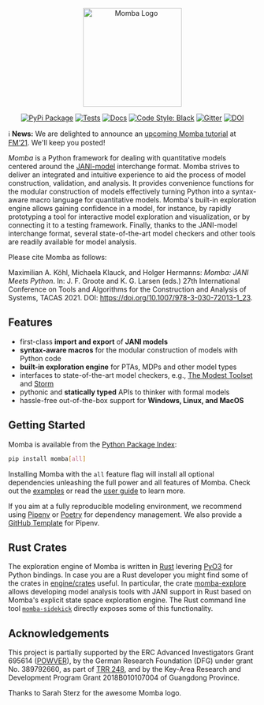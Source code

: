 <p align="center">
  <img src="https://raw.githubusercontent.com/koehlma/momba/master/docs/_static/images/logo_with_text.svg" alt="Momba Logo" width="200px">
</p>

<p align="center">
  <a href="https://pypi.python.org/pypi/momba"><img alt="PyPi Package" src="https://img.shields.io/pypi/v/momba.svg?label=latest%20version"></a>
  <a href="https://github.com/koehlma/momba/actions"><img alt="Tests" src="https://img.shields.io/github/workflow/status/koehlma/momba/Pipeline?label=tests"></a>
  <a href="https://koehlma.github.io/momba/"><img alt="Docs" src="https://img.shields.io/static/v1?label=docs&message=master&color=blue"></a>
  <a href="https://github.com/psf/black"><img alt="Code Style: Black" src="https://img.shields.io/badge/code%20style-black-000000.svg"></a>
  <a href="https://gitter.im/koehlma/momba?utm_source=badge&utm_medium=badge&utm_campaign=pr-badge"><img alt="Gitter" src="https://badges.gitter.im/koehlma/momba.svg"></a>
  <a href="https://doi.org/10.5281/zenodo.4519376"><img alt="DOI" src="https://zenodo.org/badge/DOI/10.5281/zenodo.4519376.svg"></a>
</p>

ℹ️ **News:** We are delighted to announce an [upcoming Momba tutorial](https://fm21.momba.dev) at [FM’21]( http://lcs.ios.ac.cn/fm2021/). We'll keep you posted!

*Momba* is a Python framework for dealing with quantitative models centered around the [JANI-model](http://www.jani-spec.org/) interchange format.
Momba strives to deliver an integrated and intuitive experience to aid the process of model construction, validation, and analysis.
It provides convenience functions for the modular construction of models effectively turning Python into a syntax-aware macro language for quantitative models.
Momba's built-in exploration engine allows gaining confidence in a model, for instance, by rapidly prototyping a tool for interactive model exploration and visualization, or by connecting it to a testing framework.
Finally, thanks to the JANI-model interchange format, several state-of-the-art model checkers and other tools are readily available for model analysis.

Please cite Momba as follows:

Maximilian A. Köhl, Michaela Klauck, and Holger Hermanns: *Momba: JANI Meets Python*. In: J. F. Groote and K. G. Larsen (eds.) 27th International Conference on Tools and Algorithms for the Construction and Analysis of Systems, TACAS 2021. DOI: https://doi.org/10.1007/978-3-030-72013-1_23.


## Features

* first-class **import and export** of **JANI models**
* **syntax-aware macros** for the modular construction of models with Python code
* **built-in exploration engine** for PTAs, MDPs and other model types
* interfaces to state-of-the-art model checkers, e.g., [The Modest Toolset](http://www.modestchecker.net/) and [Storm](https://www.stormchecker.org/)
* pythonic and **statically typed** APIs to thinker with formal models
* hassle-free out-of-the-box support for **Windows, Linux, and MacOS**


## Getting Started

Momba is available from the [Python Package Index](https://pypi.org/):
```sh
pip install momba[all]
```
Installing Momba with the `all` feature flag will install all optional dependencies unleashing the full power and all features of Momba.
Check out the [examples](https://koehlma.github.io/momba/examples) or read the [user guide](https://koehlma.github.io/momba/guide) to learn more.

If you aim at a fully reproducible modeling environment, we recommend using [Pipenv](https://pypi.org/project/pipenv/) or [Poetry](https://python-poetry.org/) for dependency management.
We also provide a [GitHub Template](https://github.com/koehlma/momba-pipenv-template) for Pipenv.


## Rust Crates

The exploration engine of Momba is written in [Rust](https://rust-lang.org) levering [PyO3](https://pyo3.rs/) for Python bindings.
In case you are a Rust developer you might find some of the crates in [engine/crates](engine/crates) useful.
In particular, the crate [momba-explore](https://crates.io/crates/momba-explore) allows developing model analysis tools with JANI support in Rust based on Momba's explicit state space exploration engine.
The Rust command line tool [`momba-sidekick`](https://crates.io/crates/momba-sidekick) directly exposes some of this functionality.


## Acknowledgements

This project is partially supported by the ERC Advanced Investigators Grant 695614 ([POWVER](https://powver.org)), by the German Research Foundation (DFG) under grant No. 389792660, as part of [TRR 248](https://perspicuous-computing.science), and by the Key-Area Research and Development Program Grant 2018B010107004 of Guangdong Province.

Thanks to Sarah Sterz for the awesome Momba logo.
